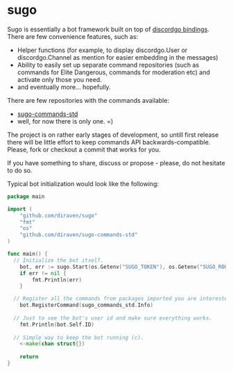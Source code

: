 # sugo

Sugo is essentially a bot framework built on top of [discordgo bindings](https://github.com/bwmarrin/discordgo). There are few convenience features, such as:

- Helper functions (for example, to display discordgo.User or discordgo.Channel as mention for easier embedding in the messages)
- Ability to easily set up separate command repositories (such as commands for Elite Dangerous, commands for moderation etc) and activate only those you need.
- and eventually more... hopefully.

There are few repositories with the commands available:
- [sugo-commands-std](https://github.com/diraven/sugo-commands-std)
- well, for now there is only one. =)

The project is on rather early stages of development, so untill first release there will be little effort to keep commands API backwards-compatible. Please, fork or checkout a commit that works for you.

If you have something to share, discuss or propose - please, do not hesitate to do so.

Typical bot initialization would look like the following:

```go
package main

import (
	"github.com/diraven/sugo"
	"fmt"
	"os"
	"github.com/diraven/sugo-commands-std"
)

func main() {
  // Initialize the bot itself.
	bot, err := sugo.Start(os.Getenv("SUGO_TOKEN"), os.Getenv("SUGO_ROOT_UID"))
	if err != nil {
		fmt.Println(err)
	}

  // Register all the commands from packages imported you are interested in.
	bot.RegisterCommand(sugo_commands_std.Info)
  
  // Just to see the bot's user id and make sure everything works.
	fmt.Println(bot.Self.ID)
  
  // Simple way to keep the bot running (c).
	<-make(chan struct{})
  
	return
}
```

